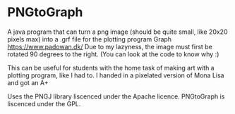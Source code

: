 # PNGtoGraph
A java program that can turn a png image (should be quite small, like 20x20 pixels max)
into a .grf file for the plotting program Graph https://www.padowan.dk/
Due to my lazyness, the image must first be rotated 90 degrees to the right. (You can look at the code to know why :)


This can be useful for students with the home task of making art with a plotting program, like I had to.
I handed in a pixelated version of Mona Lisa and got an A+

Uses the PNGJ library liscenced under the Apache licence.
PNGtoGraph is liscenced under the GPL.
